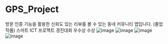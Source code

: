 # GPS_Project
방문 인증 기능을 활용한 신뢰도 있는 리뷰를 볼 수 있는 동네 커뮤니티 앱입니다. (졸업작품)
스마트 ICT 프로젝트 경진대회 우수상 수상
![image](https://user-images.githubusercontent.com/120389195/233557740-b7f875ee-3384-4096-b0d7-91951fb3adb5.png)
![image](https://user-images.githubusercontent.com/120389195/233557811-b027c09c-3b2f-41d1-b267-4708c7ae1394.png)
![image](https://user-images.githubusercontent.com/120389195/233557837-219fc6e5-c00b-442f-93ef-ee1c67b2f09e.png)
![image](https://user-images.githubusercontent.com/120389195/233557905-749bdcf5-374f-43b0-9a4f-f9a72a7616b2.png)
